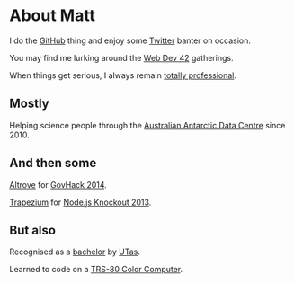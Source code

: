 # About Matt

I do the [GitHub](https://mattms.github.com/) thing and
enjoy some [Twitter](https://twitter.com/MattMS) banter on occasion.

You may find me lurking around the [Web Dev 42](http://web.dev42.co/)
gatherings.

When things get serious, I always remain
[totally professional](http://totesprofe.sh/).


## Mostly

Helping science people through the
[Australian Antarctic Data Centre](https://www1.data.antarctica.gov.au/)
since 2010.


## And then some

[Altrove](http://altrove.totesprofe.sh/) for
[GovHack 2014](http://www.govhack.org/).

[Trapezium](http://trapezium.io/) for
[Node.js Knockout 2013](http://nodeknockout.com/).


## But also

Recognised as a [bachelor](http://en.wikipedia.org/wiki/Bachelor_of_Computing)
by [UTas](http://www.utas.edu.au/).

Learned to code on a
[TRS-80 Color Computer](http://en.wikipedia.org/wiki/TRS-80_Color_Computer).
